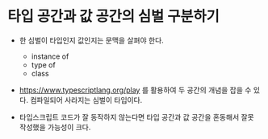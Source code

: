 # 타입 공간과 값 공간의 심벌 구분하기

- 한 심벌이 타입인지 값인지는 문맥을 살펴야 한다.
  - instance of
  - type of
  - class 

- https://www.typescriptlang.org/play 를 활용하여 두 공간의 개념을 잡을 수 있다. 컴파일되어 사라지는 심벌이 타입이다. 

- 타입스크립트 코드가 잘 동작하지 않는다면 타입 공간과 값 공간을 혼동해서 잘못 작성했을 가능성이 크다. 
